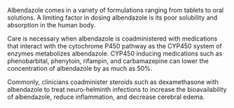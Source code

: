 Albendazole comes in a variety of formulations ranging from tablets to oral solutions. A limiting factor in dosing albendazole is its poor solubility and absorption in the human body.

Care is necessary when albendazole is coadministered with medications that interact with the cytochrome P450 pathway as the CYP450 system of enzymes metabolizes albendazole. CYP450 inducing medications such as phenobarbital, phenytoin, rifampin, and carbamazepine can lower the concentration of albendazole by as much as 50%.

Commonly, clinicians coadminister steroids such as dexamethasone with albendazole to treat neuro-helminth infections to increase the bioavailability of albendazole, reduce inflammation, and decrease cerebral edema.